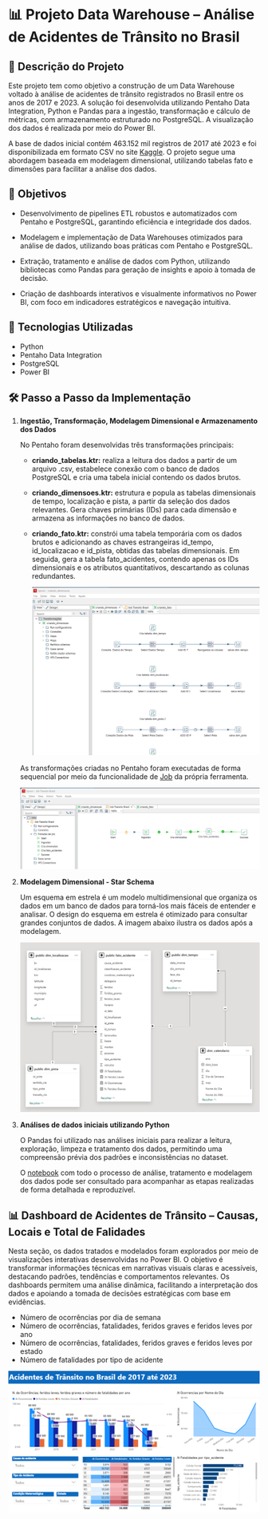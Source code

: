# 📊 Projeto Data Warehouse – Análise de Acidentes de Trânsito no Brasil

## 📌 Descrição do Projeto

Este projeto tem como objetivo a construção de um Data Warehouse voltado à análise de acidentes de trânsito registrados no Brasil entre os anos de 2017 e 2023. A solução foi desenvolvida utilizando Pentaho Data Integration, Python e Pandas para a ingestão, transformação e cálculo de métricas, com armazenamento estruturado no PostgreSQL. A visualização dos dados é realizada por meio do Power BI.

A base de dados inicial contém 463.152 mil registros de 2017 até 2023 e foi disponibilizada em formato CSV no site [Kaggle](https://www.kaggle.com/datasets/mlippo/car-accidents-in-brazil-2017-2023). O projeto segue uma abordagem baseada em modelagem dimensional, utilizando tabelas fato e dimensões para facilitar a análise dos dados.


## 🎯 Objetivos

- Desenvolvimento de pipelines ETL robustos e automatizados com Pentaho e PostgreSQL, garantindo eficiência e integridade dos dados.

- Modelagem e implementação de Data Warehouses otimizados para análise de dados, utilizando boas práticas com Pentaho e PostgreSQL.

- Extração, tratamento e análise de dados com Python, utilizando bibliotecas como Pandas para geração de insights e apoio à tomada de decisão.

- Criação de dashboards interativos e visualmente informativos no Power BI, com foco em indicadores estratégicos e navegação intuitiva.

## 🔧 Tecnologias Utilizadas

- Python
- Pentaho Data Integration
- PostgreSQL 
- Power BI 

## 🛠️ Passo a Passo da Implementação

1) **Ingestão, Transformação, Modelagem Dimensional e Armazenamento dos Dados** 

    No Pentaho foram desenvolvidas três transformações principais:

    - **criando_tabelas.ktr:** realiza a leitura dos dados a partir de um arquivo .csv, estabelece conexão com o banco de dados PostgreSQL e cria uma tabela inicial contendo os dados brutos.

    - **criando_dimensoes.ktr:** estrutura e popula as tabelas dimensionais de tempo, localização e pista, a partir da seleção dos dados relevantes. Gera chaves primárias (IDs) para cada dimensão e armazena as informações no banco de dados.

    - **criando_fato.ktr:** constrói uma tabela temporária com os dados brutos e adicionando as chaves estrangeiras id_tempo, id_localizacao e id_pista, obtidas das tabelas dimensionais. Em seguida, gera a tabela fato_acidentes, contendo apenas os IDs dimensionais e os atributos quantitativos, descartando as colunas redundantes.

        ![alt text](img/pentaho_dimensoes.png)

    As transformações criadas no Pentaho foram executadas de forma sequencial por meio da funcionalidade de [Job]('pentaho/job_transito_brasil2.kjb') da própria ferramenta.


    
    ![alt text](img/pentaho_job.png)
    
3) **Modelagem Dimensional - Star Schema**

    Um esquema em estrela é um modelo multidimensional que organiza os dados em um banco de dados para torná-los mais fáceis de entender e analisar. O design do esquema em estrela é otimizado para consultar grandes conjuntos de dados. A imagem abaixo ilustra os dados após a modelagem.

    ![alt text](img/modelagem_dimensional.PNG)

3) **Análises de dados iniciais utilizando Python**

    O Pandas foi utilizado nas análises iniciais para realizar a leitura, exploração, limpeza e tratamento dos dados, permitindo uma compreensão prévia dos padrões e inconsistências no dataset. 

    O [notebook](notebooks/analises_gerais.ipynb) com todo o processo de análise, tratamento e modelagem dos dados pode ser consultado para acompanhar as etapas realizadas de forma detalhada e reproduzível.


## 📊  Dashboard de Acidentes de Trânsito – Causas, Locais e Total de Falidades

Nesta seção, os dados tratados e modelados foram explorados por meio de visualizações interativas desenvolvidas no Power BI. O objetivo é transformar informações técnicas em narrativas visuais claras e acessíveis, destacando padrões, tendências e comportamentos relevantes. Os dashboards permitem uma análise dinâmica, facilitando a interpretação dos dados e apoiando a tomada de decisões estratégicas com base em evidências.

- Número de ocorrências por dia de semana
- Número de ocorrências, fatalidades, feridos graves e feridos leves por ano
- Número de ocorrências, fatalidades, feridos graves e feridos leves por estado
- Número de fatalidades por tipo de acidente 


![dashboard1](img/dashboard_v2a.PNG)

